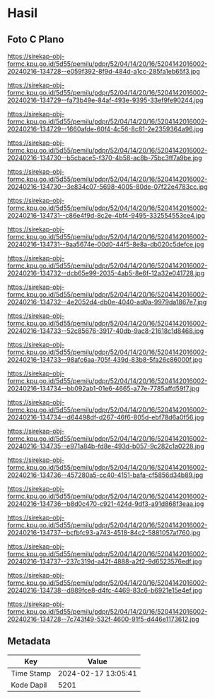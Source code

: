 # Hasil

## Foto C Plano

https://sirekap-obj-formc.kpu.go.id/5d55/pemilu/pdpr/52/04/14/20/16/5204142016002-20240216-134728--e059f392-8f9d-484d-a1cc-285fa1eb65f3.jpg

https://sirekap-obj-formc.kpu.go.id/5d55/pemilu/pdpr/52/04/14/20/16/5204142016002-20240216-134729--fa73b49e-84af-493e-9395-33ef9fe90244.jpg

https://sirekap-obj-formc.kpu.go.id/5d55/pemilu/pdpr/52/04/14/20/16/5204142016002-20240216-134729--1660afde-60f4-4c56-8c81-2e2359364a96.jpg

https://sirekap-obj-formc.kpu.go.id/5d55/pemilu/pdpr/52/04/14/20/16/5204142016002-20240216-134730--b5cbace5-f370-4b58-ac8b-75bc3ff7a9be.jpg

https://sirekap-obj-formc.kpu.go.id/5d55/pemilu/pdpr/52/04/14/20/16/5204142016002-20240216-134730--3e834c07-5698-4005-80de-07f22e4783cc.jpg

https://sirekap-obj-formc.kpu.go.id/5d55/pemilu/pdpr/52/04/14/20/16/5204142016002-20240216-134731--c86e4f9d-8c2e-4bf4-9495-332554553ce4.jpg

https://sirekap-obj-formc.kpu.go.id/5d55/pemilu/pdpr/52/04/14/20/16/5204142016002-20240216-134731--9aa5674e-00d0-44f5-8e8a-db020c5defce.jpg

https://sirekap-obj-formc.kpu.go.id/5d55/pemilu/pdpr/52/04/14/20/16/5204142016002-20240216-134732--dcb65e99-2035-4ab5-8e6f-12a32e041728.jpg

https://sirekap-obj-formc.kpu.go.id/5d55/pemilu/pdpr/52/04/14/20/16/5204142016002-20240216-134732--4e2052d4-db0e-4040-ad0a-9979da1867e7.jpg

https://sirekap-obj-formc.kpu.go.id/5d55/pemilu/pdpr/52/04/14/20/16/5204142016002-20240216-134733--52c85676-3917-40db-9ac8-21618c1d8468.jpg

https://sirekap-obj-formc.kpu.go.id/5d55/pemilu/pdpr/52/04/14/20/16/5204142016002-20240216-134733--98afc6aa-705f-439d-83b8-5fa26c86000f.jpg

https://sirekap-obj-formc.kpu.go.id/5d55/pemilu/pdpr/52/04/14/20/16/5204142016002-20240216-134734--bb092ab1-01e6-4665-a77e-7785affd59f7.jpg

https://sirekap-obj-formc.kpu.go.id/5d55/pemilu/pdpr/52/04/14/20/16/5204142016002-20240216-134734--d64498df-d267-46f6-805d-ebf78d6a0f56.jpg

https://sirekap-obj-formc.kpu.go.id/5d55/pemilu/pdpr/52/04/14/20/16/5204142016002-20240216-134735--e971a84b-fd8e-493d-b057-9c282c1a0228.jpg

https://sirekap-obj-formc.kpu.go.id/5d55/pemilu/pdpr/52/04/14/20/16/5204142016002-20240216-134736--457280a5-cc40-4151-bafa-cf5856d34b89.jpg

https://sirekap-obj-formc.kpu.go.id/5d55/pemilu/pdpr/52/04/14/20/16/5204142016002-20240216-134736--b8d0c470-c921-424d-9df3-a91d868f3eaa.jpg

https://sirekap-obj-formc.kpu.go.id/5d55/pemilu/pdpr/52/04/14/20/16/5204142016002-20240216-134737--bcfbfc93-a743-4518-84c2-5881057af760.jpg

https://sirekap-obj-formc.kpu.go.id/5d55/pemilu/pdpr/52/04/14/20/16/5204142016002-20240216-134737--237c319d-a42f-4888-a2f2-9d6523576edf.jpg

https://sirekap-obj-formc.kpu.go.id/5d55/pemilu/pdpr/52/04/14/20/16/5204142016002-20240216-134738--d889fce8-d4fc-4469-83c6-b6921e15e4ef.jpg

https://sirekap-obj-formc.kpu.go.id/5d55/pemilu/pdpr/52/04/14/20/16/5204142016002-20240216-134728--7c743f49-532f-4600-91f5-d446e1173612.jpg


## Metadata

| Key        | Value               |
| ---------- | ------------------- |
| Time Stamp | 2024-02-17 13:05:41 |
| Kode Dapil | 5201                |



